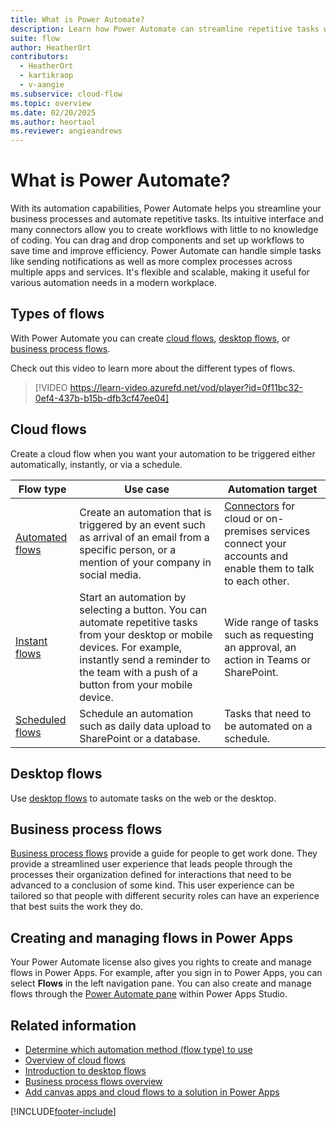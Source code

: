 ```yaml
---
title: What is Power Automate?
description: Learn how Power Automate can streamline repetitive tasks with cloud, desktop, and business process flows.
suite: flow
author: HeatherOrt
contributors:
  - HeatherOrt
  - kartikraop
  - v-aangie
ms.subservice: cloud-flow
ms.topic: overview
ms.date: 02/20/2025
ms.author: heortaol
ms.reviewer: angieandrews
---
```


# What is Power Automate?

With its automation capabilities, Power Automate helps you streamline your business processes and automate repetitive tasks. Its intuitive interface and many connectors allow you to create workflows with little to no knowledge of coding. You can drag and drop components and set up workflows to save time and improve efficiency. Power Automate can handle simple tasks like sending notifications as well as more complex processes across multiple apps and services. It's flexible and scalable, making it useful for various automation needs in a modern workplace.

## Types of flows

With Power Automate you can create [cloud flows](#cloud-flows), [desktop flows](#desktop-flows), or [business process flows](#business-process-flows).

Check out this video to learn more about the different types of flows.

>[!VIDEO https://learn-video.azurefd.net/vod/player?id=0f11bc32-0ef4-437b-b15b-dfb3cf47ee04]

## Cloud flows

Create a cloud flow when you want your automation to be triggered either automatically, instantly, or via a schedule.

| **Flow type**      | **Use case**       | **Automation target**     |
|--------------------|--------------------|---------------------------|
| [Automated flows](get-started-logic-flow.md)                 | Create an automation that is triggered by an event such as arrival of an email from a specific person, or a mention of your company in social media.| [Connectors](/connectors/) for cloud or on-premises services connect your accounts and enable them to talk to each other. |
| [Instant flows](./mobile/mobile-create-flow.md)   | Start an automation by selecting a button. You can automate repetitive tasks from your desktop or mobile devices. For example, instantly send a reminder to the team with a push of a button from your mobile device.     |     Wide range of tasks such as requesting an approval, an action in Teams or SharePoint.       |
| [Scheduled flows](run-scheduled-tasks.md)                    | Schedule an automation such as daily data upload to SharePoint or a database.             |Tasks that need to be automated on a schedule.         |

## Desktop flows

Use [desktop flows](./desktop-flows/introduction.md) to automate tasks on the web or the desktop.

## Business process flows

[Business process flows](business-process-flows-overview.md) provide a guide for people to get work done. They provide a streamlined user experience that leads people through the processes their organization defined for interactions that need to be advanced to a conclusion of some kind. This user experience can be tailored so that people with different security roles can have an experience that best suits the work they do.

## Creating and managing flows in Power Apps

Your Power Automate license also gives you rights to create and manage flows in Power Apps. For example, after you sign in to Power Apps, you can select **Flows** in the left navigation pane. You can also create and manage flows through the [Power Automate pane](/powerapps/maker/canvas-apps/working-with-flows) within Power Apps Studio.

## Related information

- [Determine which automation method (flow type) to use](./guidance/planning/determine-automation-methods.md)
- [Overview of cloud flows](overview-cloud.md)
- [Introduction to desktop flows](./desktop-flows/introduction.md)
- [Business process flows overview](business-process-flows-overview.md)
- [Add canvas apps and cloud flows to a solution in Power Apps](/power-apps/maker/canvas-apps/add-app-solution-default)

[!INCLUDE[footer-include](includes/footer-banner.md)]
